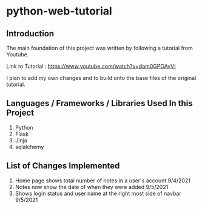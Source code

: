 # python-web-tutorial

## Introduction
The main foundation of this project was written by following a tutorial from Youtube. 

Link to Tutorial : https://www.youtube.com/watch?v=dam0GPOAvVI

I plan to add my own changes and to build onto the base files of the original tutorial.

## Languages / Frameworks / Libraries Used In this Project
1. Python
2. Flask 
3. Jinja
4. sqlalchemy

## List of Changes Implemented
1. Home page shows total number of notes in a user's account 9/4/2021
2. Notes now show the date of when they were added 9/5/2021
3. Shows login status and user name at the right most side of navbar 9/5/2021
